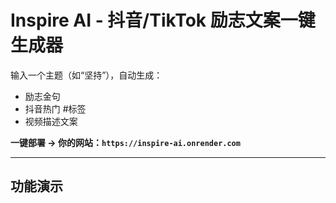 # Inspire AI - 抖音/TikTok 励志文案一键生成器

输入一个主题（如“坚持”），自动生成：

- 励志金句  
- 抖音热门 #标签  
- 视频描述文案  

**一键部署 → 你的网站：`https://inspire-ai.onrender.com`**

---

## 功能演示
